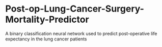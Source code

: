 # Post-op-Lung-Cancer-Surgery-Mortality-Predictor
A binary classification neural network used to predict post-operative life expectancy in the lung cancer patients
